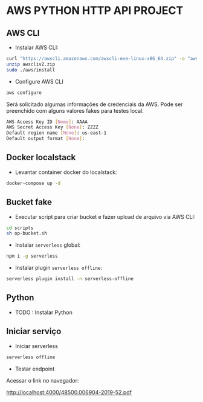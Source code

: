 # AWS PYTHON HTTP API PROJECT

## AWS CLI

- Instalar AWS CLI:

```bash
curl "https://awscli.amazonaws.com/awscli-exe-linux-x86_64.zip" -o "awscliv2.zip"
unzip awscliv2.zip
sudo ./aws/install
```

- Configure AWS CLI

```bash
aws configure
```

Será solicitado algumas informações de credenciais da AWS. Pode ser preenchido com alguns valores fakes para testes local.

```bash
AWS Access Key ID [Nome]: AAAA
AWS Secret Access Key [None]: ZZZZ
Default region name [None]: us-east-1
Default output format [None]:
```

## Docker localstack

- Levantar container docker do localstack:

```bash
docker-compose up -d
```

## Bucket fake

- Executar script para criar bucket e fazer upload de arquivo via AWS CLI:

```bash
cd scripts
sh op-bucket.sh
```

- Instalar `serverless` global:

```bash
npm i -g serverless
```

- Instalar plugin `serverless offline`:

```bash
serverless plugin install -n serverless-offline
```

## Python

- TODO : Instalar Python

## Iniciar serviço

- Iniciar serverless

```bash
serverless offline
```

- Testar endpoint

Acessar o link no navegador:

[http://localhost:4000/48500.006904-2019-52.pdf](http://localhost:4000/48500.006904-2019-52.pdf)
